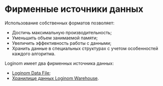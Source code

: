 # Фирменные источники данных

Использование собственных форматов позволяет:

* Достичь максимальную производительность;
* Уменьшить объем занимаемой памяти;
* Увеличить эффективность работы с данными;
* Хранить данные в специальных структурах с учетом особенностей каждого алгоритма.

Loginom имеет два фирменных источника данных:

* [Loginom Data File](./lgd-file.md);
* [Хранилище данных Loginom Warehouse](./loginom-warehouse.md).
